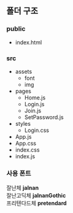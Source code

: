 ## 폴더 구조

### public
- index.html

### src
- assets
  - font
  - img
- pages
  - Home.js
  - Login.js
  - Join.js
  - SetPassword.js
- styles
  - Login.css
- App.js
- App.css
- index.css
- index.js

### 사용 폰트
잘난체 <b>jalnan</b><br>
잘난고딕체 <b>jalnanGothic</b><br>
프리텐다드체 <b>pretendard</b><br>
